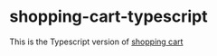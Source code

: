 # shopping-cart-typescript

This is the Typescript version of [shopping cart](https://github.com/Shivuduu19/shopping-cart)
